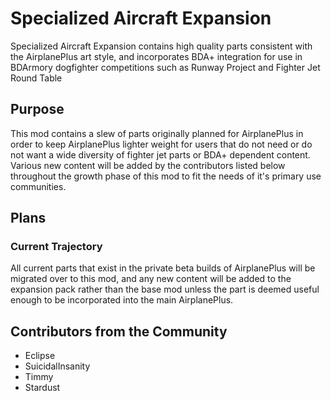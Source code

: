 # Specialized Aircraft Expansion

 Specialized Aircraft Expansion contains high quality parts consistent with the AirplanePlus art style, and incorporates BDA+ integration for use in BDArmory dogfighter competitions such as Runway Project and Fighter Jet Round Table
 
 ## Purpose
 
 This mod contains a slew of parts originally planned for AirplanePlus in order to keep AirplanePlus lighter weight for users that do not need or do not want a wide diversity of fighter jet parts or BDA+ dependent content. Various new content will be added by the contributors listed below throughout the growth phase of this mod to fit the needs of it's primary use communities.
 
 ## Plans
 
 ### Current Trajectory
 All current parts that exist in the private beta builds of AirplanePlus will be migrated over to this mod, and any new content will be added to the expansion pack rather than the base mod unless the part is deemed useful enough to be incorporated into the main AirplanePlus. 

 
 ## Contributors from the Community
 
 * Eclipse
 * SuicidalInsanity
 * Timmy
 * Stardust
 
 
